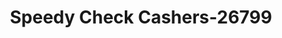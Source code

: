 ---
f_zip-code: 46312
f_state-code: IN
title: Speedy Check Cashers-26799
f_phone: 219-398-6922
f_city-only: Chicago
f_address: 803 W Chicago Ave East Chicago
f_location-unique-id: '26799'
slug: speedy-check-cashers-26799
updated-on: '2024-05-30T13:46:58.046Z'
created-on: '2024-05-30T13:36:59.803Z'
published-on: '2024-05-30T13:54:32.469Z'
f_city-state: cms/city/chicago-in.md
f_company: cms/company/speedy-check-cashers.md
f_state: cms/state/indiana.md
layout: '[payday-loan].html'
tags: payday-loan
---